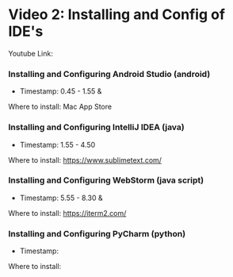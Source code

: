 # Video 2: Installing and Config of IDE's
Youtube Link: 

### Installing and Configuring Android Studio (android)
* Timestamp: 0.45 - 1.55 & 

Where to install: Mac App Store 

### Installing and Configuring IntelliJ IDEA (java)
* Timestamp: 1.55 - 4.50

Where to install: https://www.sublimetext.com/

### Installing and Configuring WebStorm (java script)
* Timestamp: 5.55 - 8.30 & 

Where to install: https://iterm2.com/

### Installing and Configuring PyCharm (python)
* Timestamp: 

Where to install: 